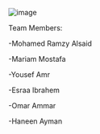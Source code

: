 ![image](https://github.com/user-attachments/assets/1883c537-c662-4c87-b23a-560bde563de5)

Team Members:

-Mohamed Ramzy Alsaid

-Mariam Mostafa

-Yousef Amr

-Esraa Ibrahem

-Omar Ammar

-Haneen Ayman
